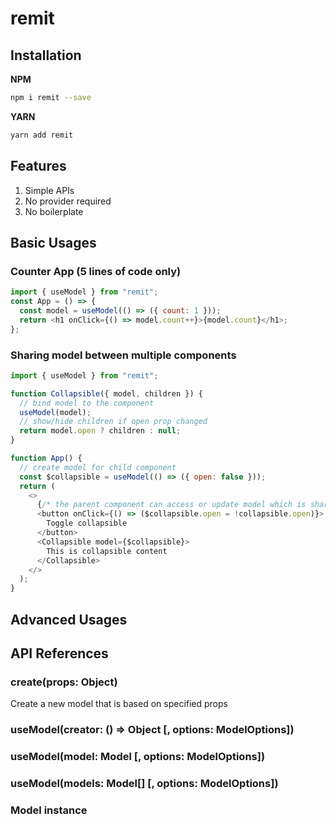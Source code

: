 # remit

## Installation

**NPM**

```bash
npm i remit --save
```

**YARN**

```bash
yarn add remit
```

## Features

1. Simple APIs
2. No provider required
3. No boilerplate

## Basic Usages

### Counter App (5 lines of code only)

```js
import { useModel } from "remit";
const App = () => {
  const model = useModel(() => ({ count: 1 }));
  return <h1 onClick={() => model.count++}>{model.count}</h1>;
};
```

### Sharing model between multiple components

```js
import { useModel } from "remit";

function Collapsible({ model, children }) {
  // bind model to the component
  useModel(model);
  // show/hide children if open prop changed
  return model.open ? children : null;
}

function App() {
  // create model for child component
  const $collapsible = useModel(() => ({ open: false }));
  return (
    <>
      {/* the parent component can access or update model which is shared with child components */}
      <button onClick={() => ($collapsible.open = !collapsible.open)}>
        Toggle collapsible
      </button>
      <Collapsible model={$collapsible}>
        This is collapsible content
      </Collapsible>
    </>
  );
}
```

## Advanced Usages

## API References

### create(props: Object)

Create a new model that is based on specified props

### useModel(creator: () => Object \[, options: ModelOptions])

### useModel(model: Model \[, options: ModelOptions])

### useModel(models: Model[] \[, options: ModelOptions])

### Model instance
